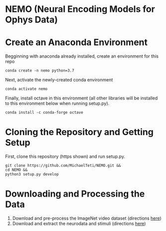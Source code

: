 # NEMO (Neural Encoding Models for Ophys Data)
# Create an Anaconda Environment
Begginning with anaconda already installed, create an environment for this repo 
```
conda create -n nemo python=3.7
```
Next, activate the newly-created conda environment
```
conda activate nemo
```
Finally, install octave in this environment (all other libraries will be installed 
to this environment below when running setup.py).
```
conda install -c conda-forge octave
```

# Cloning the Repository and Getting Setup
First, clone this repository (https shown) and run setup.py.
```
git clone https://github.com/MichaelTeti/NEMO.git &&
cd NEMO &&
python3 setup.py develop
```

# Downloading and Processing the Data
1. Download and pre-process the ImageNet video dataset (directions [here](https://github.com/MichaelTeti/NEMO/tree/main/scripts/image_scripts))
2. Download and extract the neurodata and stimuli (directions [here](https://github.com/MichaelTeti/NEMO/tree/main/scripts/allensdk_scripts))
